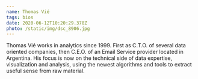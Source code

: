 ```yaml
---
name: Thomas Vié
tags: bios
date: 2020-06-12T10:20:29.378Z
photo: /static/img/dsc_8906.jpg
---
```

Thomas Vié works in analytics since 1999. First as C.T.O. of several data oriented companies,
then C.E.O. of an Email Service provider located in Argentina. His focus is now on the
technical side of data expertise, visualization and analysis, using the newest algorithms and
tools to extract useful sense from raw material.
